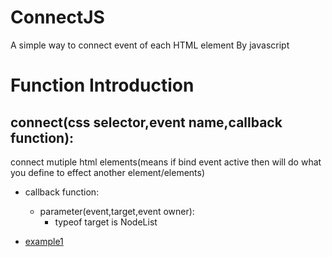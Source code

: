 # ConnectJS
A simple way to connect event of each HTML element By javascript

# Function Introduction

## connect(css selector,event name,callback function):
connect mutiple html elements(means if bind event active then will do what you define to effect another element/elements)
* callback function:
  * parameter(event,target,event owner):
    * typeof target is NodeList
      
* [example1](https://github.com/FITLOSS/ConnectJS/blob/main/Example1.html)
